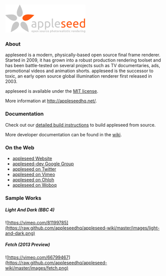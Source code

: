 ![](resources/logo/appleseed-logo-gray-256.png)

### About

appleseed is a modern, physically-based open source final frame renderer. Started in 2009, it has grown into a robust production rendering toolset and has been battle-tested on several projects such as TV documentaries, ads, promotional videos and animation shorts. appleseed is the successor to toxic, an early open source global illumination renderer first released in 2003.

appleseed is available under the [MIT license](http://opensource.org/licenses/MIT).

More information at http://appleseedhq.net/.

### Documentation

Check out our [detailed build instructions](https://github.com/appleseedhq/appleseed/wiki/Building-appleseed) to build appleseed from source.

More developer documentation can be found in the [wiki](https://github.com/appleseedhq/appleseed/wiki).


### On the Web

* [appleseed Website](http://appleseedhq.net/)
* [appleseed-dev Google Group](http://groups.google.com/group/appleseed-dev)
* [appleseed on Twitter](https://twitter.com/appleseedhq)
* [appleseed on Vimeo](https://vimeo.com/appleseedhq)
* [appleseed on Ohloh](https://www.ohloh.net/p/appleseedhq)
* [appleseed on Woboq](http://code.woboq.org/appleseed/appleseed/)

### Sample Works

##### Light And Dark (BBC 4)
![https://vimeo.com/81199785](https://raw.github.com/appleseedhq/appleseed-wiki/master/images/light-and-dark.png)

##### Fetch (2013 Preview)
![https://vimeo.com/66799467](https://raw.github.com/appleseedhq/appleseed-wiki/master/images/fetch.png)
